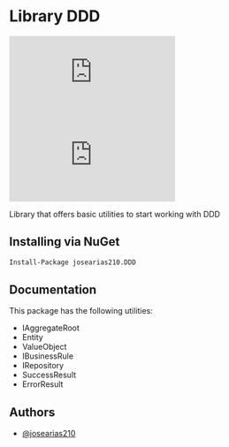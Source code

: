 # Library DDD 
[![Version](https://img.shields.io/nuget/v/josearias210.DDD)](https://www.nuget.org/packages/josearias210.DDD)  [![Build Status](https://dev.azure.com/josearias210Prueba/Nugets/_apis/build/status/josearias210.DDD?branchName=main&stageName=release%20azure%20devops&jobName=deploy%20artifacts)](https://dev.azure.com/josearias210Prueba/Nugets/_build/latest?definitionId=7&branchName=main)

Library that offers basic utilities to start working with DDD


## Installing via NuGet

```bash
Install-Package josearias210.DDD
```

## Documentation

This package has the following utilities:

- IAggregateRoot
- Entity
- ValueObject
- IBusinessRule
- IRepository
- SuccessResult
- ErrorResult

## Authors

- [@josearias210](https://www.github.com/josearias210)